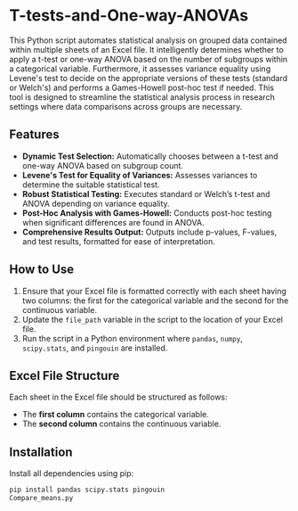 # T-tests-and-One-way-ANOVAs
This Python script automates statistical analysis on grouped data contained within multiple sheets of an Excel file. It intelligently determines whether to apply a t-test or one-way ANOVA based on the number of subgroups within a categorical variable. Furthermore, it assesses variance equality using Levene's test to decide on the appropriate versions of these tests (standard or Welch's) and performs a Games-Howell post-hoc test if needed. This tool is designed to streamline the statistical analysis process in research settings where data comparisons across groups are necessary.

## Features
- **Dynamic Test Selection:** Automatically chooses between a t-test and one-way ANOVA based on subgroup count.
- **Levene's Test for Equality of Variances:** Assesses variances to determine the suitable statistical test.
- **Robust Statistical Testing:** Executes standard or Welch’s t-test and ANOVA depending on variance equality.
- **Post-Hoc Analysis with Games-Howell:** Conducts post-hoc testing when significant differences are found in ANOVA.
- **Comprehensive Results Output:** Outputs include p-values, F-values, and test results, formatted for ease of interpretation.

## How to Use
1. Ensure that your Excel file is formatted correctly with each sheet having two columns: the first for the categorical variable and the second for the continuous variable.
2. Update the `file_path` variable in the script to the location of your Excel file.
3. Run the script in a Python environment where `pandas`, `numpy`, `scipy.stats`, and `pingouin` are installed.

## Excel File Structure
Each sheet in the Excel file should be structured as follows:
- The **first column** contains the categorical variable.
- The **second column** contains the continuous variable.

## Installation
Install all dependencies using pip:
```bash
pip install pandas scipy.stats pingouin
Compare_means.py
